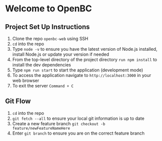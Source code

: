 # Welcome to OpenBC

## Project Set Up Instructions

1. Clone the repo `openbc-web` using SSH
2. `cd` into the repo
3. Type `node -v` to ensure you have the latest version of Node.js installed, install Node.js or update your version if needed
4. From the top-level directory of the project directory `run npm install` to install the dev dependencies
5. Type `npm run start` to start the application (development mode)
6. To access the application navigate to `http://localhost:3000` in your web browser
7. To exit the server `Command + C`

## Git Flow

1. `cd` into the repo
2. `git fetch --all` to ensure your local git information is up to date
3. Create a new feature branch `git checkout -b feature/newFeatureNameHere`
4. Enter `git branch` to ensure you are on the correct feature branch
